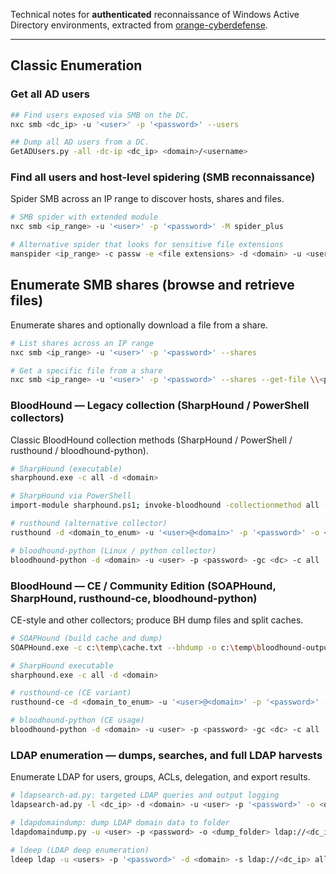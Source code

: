 Technical notes for **authenticated** reconnaissance of Windows Active Directory environments, extracted from [orange-cyberdefense](https://orange-cyberdefense.github.io/ocd-mindmaps/img/mindmap_ad_dark_classic_2025.03.excalidraw.svg).


---
## Classic Enumeration

### Get all AD users 

```bash
## Find users exposed via SMB on the DC.
nxc smb <dc_ip> -u '<user>' -p '<password>' --users

## Dump all AD users from a DC.
GetADUsers.py -all -dc-ip <dc_ip> <domain>/<username>
```

### Find all users and host-level spidering (SMB reconnaissance)

Spider SMB across an IP range to discover hosts, shares and files.
```bash
# SMB spider with extended module
nxc smb <ip_range> -u '<user>' -p '<password>' -M spider_plus

# Alternative spider that looks for sensitive file extensions
manspider <ip_range> -c passw -e <file extensions> -d <domain> -u <user> -p <password>
```

## Enumerate SMB shares (browse and retrieve files)

Enumerate shares and optionally download a file from a share.
```bash
# List shares across an IP range
nxc smb <ip_range> -u '<user>' -p '<password>' --shares

# Get a specific file from a share
nxc smb <ip_range> -u '<user>' -p '<password>' --shares --get-file \\<path>\\<filename> <filename>
```

### BloodHound — Legacy collection (SharpHound / PowerShell collectors)

Classic BloodHound collection methods (SharpHound / PowerShell / rusthound / bloodhound-python).
```bash
# SharpHound (executable)
sharphound.exe -c all -d <domain>

# SharpHound via PowerShell
import-module sharphound.ps1; invoke-bloodhound -collectionmethod all -domain <domain>

# rusthound (alternative collector)
rusthound -d <domain_to_enum> -u '<user>@<domain>' -p '<password>' -o <outfile.zip> -z

# bloodhound-python (Linux / python collector)
bloodhound-python -d <domain> -u <user> -p <password> -gc <dc> -c all
```

### BloodHound — CE / Community Edition (SOAPHound, SharpHound, rusthound-ce, bloodhound-python)

CE-style and other collectors; produce BH dump files and split caches.
```bash
# SOAPHound (build cache and dump)
SOAPHound.exe -c c:\temp\cache.txt --bhdump -o c:\temp\bloodhound-output --autosplit --threshold 900

# SharpHound executable
sharphound.exe -c all -d <domain>

# rusthound-ce (CE variant)
rusthound-ce -d <domain_to_enum> -u '<user>@<domain>' -p '<password>' -o <outfile.zip> -z --ldap-filter=(objectGuid=*)

# bloodhound-python (CE usage)
bloodhound-python -d <domain> -u <user> -p <password> -gc <dc> -c all
```

### LDAP enumeration — dumps, searches, and full LDAP harvests

Enumerate LDAP for users, groups, ACLs, delegation, and export results.
```bash
# ldapsearch-ad.py: targeted LDAP queries and output logging
ldapsearch-ad.py -l <dc_ip> -d <domain> -u <user> -p '<password>' -o <output.log> -t all

# ldapdomaindump: dump LDAP domain data to folder
ldapdomaindump.py -u <user> -p <password> -o <dump_folder> ldap://<dc_ip>:389

# ldeep (LDAP deep enumeration)
ldeep ldap -u <users> -p '<password>' -d <domain> -s ldap://<dc_ip> all <backup_folder>
```
